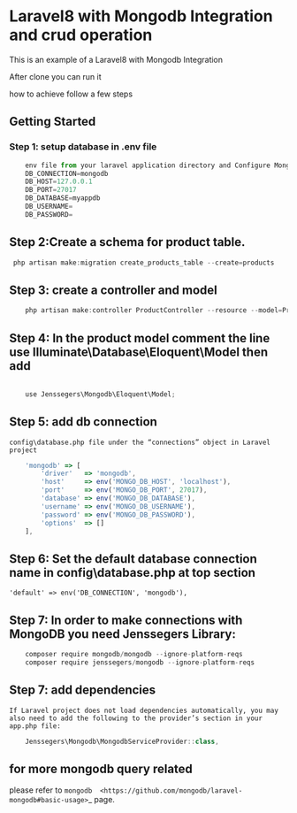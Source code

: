 # Laravel8 with Mongodb Integration and crud operation
This is an example of a Laravel8 with Mongodb Integration

After clone you can run it

how to achieve follow a few steps 

## Getting Started

### Step 1: setup database in .env file
````javascript
    env file from your laravel application directory and Configure MongoDB Database
	DB_CONNECTION=mongodb
	DB_HOST=127.0.0.1
	DB_PORT=27017
	DB_DATABASE=myappdb
	DB_USERNAME=
	DB_PASSWORD=
````

 ## Step 2:Create a schema for product table.

````javascript
 php artisan make:migration create_products_table --create=products

````

## Step 3:  create a controller and model
````javascript 
	php artisan make:controller ProductController --resource --model=Product

````

## Step 4: In the product model comment the line use Illuminate\Database\Eloquent\Model then add
````javascript 
 
	use Jenssegers\Mongodb\Eloquent\Model;
````
## Step 5: add db connection
    config\database.php file under the “connections” object in Laravel project 
````javascript 
    'mongodb' => [
		'driver'   => 'mongodb',
		'host'     => env('MONGO_DB_HOST', 'localhost'),
		'port'     => env('MONGO_DB_PORT', 27017),
		'database' => env('MONGO_DB_DATABASE'),
		'username' => env('MONGO_DB_USERNAME'),
		'password' => env('MONGO_DB_PASSWORD'),
		'options'  => []
	],
````
## Step 6: Set the default database connection name in config\database.php at top section
    'default' => env('DB_CONNECTION', 'mongodb'),

## Step 7: In order to make connections with MongoDB you need Jenssegers Library:
````javascript
    composer require mongodb/mongodb --ignore-platform-reqs
	composer require jenssegers/mongodb --ignore-platform-reqs
````

## Step 7: add dependencies
    If Laravel project does not load dependencies automatically, you may also need to add the following to the provider’s section in your app.php file:

````javascript
    Jenssegers\Mongodb\MongodbServiceProvider::class,
````

## for more mongodb query related
please refer to `mongodb  <https://github.com/mongodb/laravel-mongodb#basic-usage>`_ page.
